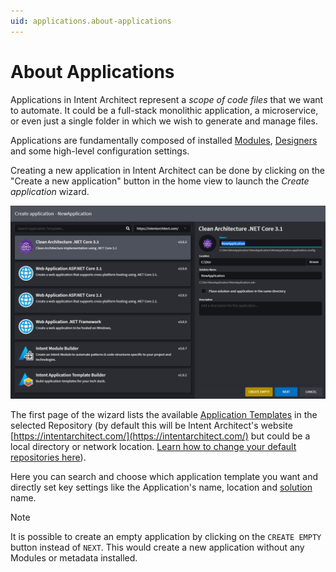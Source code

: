 ```yaml
---
uid: applications.about-applications
---
```

# About Applications

Applications in Intent Architect represent a _scope of code files_ that we want to automate. It could be a full-stack monolithic application, a microservice, or even just a single folder in which we wish to generate and manage files.

Applications are fundamentally composed of installed [Modules](xref:modules.about-modules), [Designers](xref:designers.about-designers) and some high-level configuration settings.

Creating a new application in Intent Architect can be done by clicking on the "Create a new application" button in the home view to launch the _Create application_ wizard.

![Create Application Start](images/create-application-start.png)

The first page of the wizard lists the available [Application Templates](xref:applications.about-application-templates) in the selected Repository (by default this will be Intent Architect's website [https://intentarchitect.com/](https://intentarchitect.com/) but could be a local directory or network location. [Learn how to change your default repositories here](xref:user-interface.how-to-change-user-settings)).

Here you can search and choose which application template you want and directly set key settings like the Application's name, location and [solution](xref:applications.about-solutions) name.

> [!NOTE]
> It is possible to create an empty application by clicking on the `CREATE EMPTY` button instead of `NEXT`. This would create a new application without any Modules or metadata installed.

